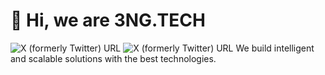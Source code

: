 # 👋 Hi, we are 3NG.TECH
![X (formerly Twitter) URL](https://img.shields.io/twitter/url)
![X (formerly Twitter) URL](https://img.shields.io/linkedin/url)
We build intelligent and scalable solutions with the best technologies.
<!---
3ng-tech/3ng-tech is a ✨ special ✨ repository because its `README.md` (this file) appears on your GitHub profile.
You can click the Preview link to take a look at your changes.
--->
